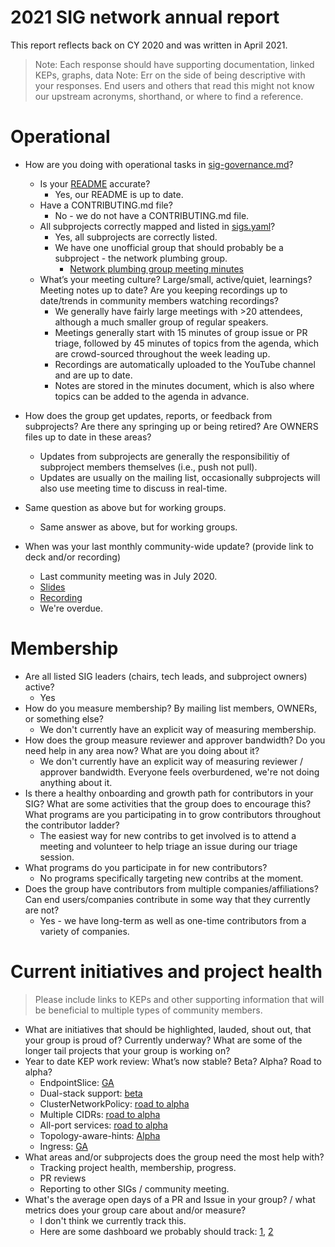# 2021 SIG network annual report

This report reflects back on CY 2020 and was written in April 2021.

> Note: Each response should have supporting documentation, linked KEPs, graphs, data
> Note: Err on the side of being descriptive with your responses. End users and others that read this might not know our upstream acronyms, shorthand, or where to find a reference. 

# Operational

- How are you doing with operational tasks in [sig-governance.md](https://github.com/kubernetes/community/blob/master/committee-steering/governance/sig-governance.md)?
  - Is your [README](./README.md) accurate? 
    - Yes, our README is up to date.
  - Have a CONTRIBUTING.md file?
    - No - we do not have a CONTRIBUTING.md file.
  - All subprojects correctly mapped and listed in [sigs.yaml](https://github.com/kubernetes/community/blob/master/sig-list.md)?
    - Yes, all subprojects are correctly listed. 
    - We have one unofficial group that should probably be a subproject - the network plumbing group.
      - [Network plumbing group meeting minutes](https://docs.google.com/document/d/1oE93V3SgOGWJ4O1zeD1UmpeToa0ZiiO6LqRAmZBPFWM/edit)
  - What’s your meeting culture? Large/small, active/quiet, learnings? Meeting notes up to date? Are you keeping recordings up to date/trends in community members watching recordings?
    - We generally have fairly large meetings with >20 attendees, although a much smaller group of regular speakers.
    - Meetings generally start with 15 minutes of group issue or PR triage, followed by 45 minutes of topics from the agenda, which are crowd-sourced throughout the week leading up.
    - Recordings are automatically uploaded to the YouTube channel and are up to date.
    - Notes are stored in the minutes document, which is also where topics can be added to the agenda in advance.

- How does the group get updates, reports, or feedback from subprojects? Are there any springing up or being retired? Are OWNERS files up to date in these areas?
  - Updates from subprojects are generally the responsibilitiy of subproject members themselves (i.e., push not pull).
  - Updates are usually on the mailing list, occasionally subprojects will also use meeting time to discuss in real-time.
- Same question as above but for working groups.
  - Same answer as above, but for working groups.
- When was your last monthly community-wide update? (provide link to deck and/or recording)
  - Last community meeting was in July 2020. 
  - [Slides](https://docs.google.com/presentation/d/1k4uzqWCQgz8by3ZNUeXb1A5aeOpufOt4UTdGMLd6rjc/edit#slide=id.g401c104a3c_0_0)
  - [Recording](https://www.youtube.com/watch?v=J3O8fXTm3HE&list=PL69nYSiGNLP1pkHsbPjzAewvMgGUpkCnJ)
  - We're overdue.

# Membership

- Are all listed SIG leaders (chairs, tech leads, and subproject owners) active?
  - Yes
- How do you measure membership? By mailing list members, OWNERs, or something else?
  - We don't currently have an explicit way of measuring membership.
- How does the group measure reviewer and approver bandwidth? Do you need help in any area now? What are you doing about it?
  - We don't currently have an explicit way of measuring reviewer / approver bandwidth. Everyone feels overburdened, we're not doing anything about it.
- Is there a healthy onboarding and growth path for contributors in your SIG? What are some activities that the group does to encourage this? What programs are you participating in to grow contributors throughout the contributor ladder?
  - The easiest way for new contribs to get involved is to attend a meeting and volunteer to help triage an issue during our triage session.
- What programs do you participate in for new contributors?
  - No programs specifically targeting new contribs at the moment.
- Does the group have contributors from multiple companies/affiliations? Can end users/companies contribute in some way that they currently are not?
  - Yes - we have long-term as well as one-time contributors from a variety of companies. 

# Current initiatives and project health

> Please include links to KEPs and other supporting information that will be beneficial to multiple types of community members. 

- What are initiatives that should be highlighted, lauded, shout out, that your group is proud of? Currently underway? What are some of the longer tail projects that your group is working on?
- Year to date KEP work review: What’s now stable? Beta? Alpha? Road to alpha?
  - EndpointSlice: [GA](https://github.com/kubernetes/enhancements/tree/master/keps/sig-network/0752-endpointslices)
  - Dual-stack support: [beta](https://github.com/kubernetes/enhancements/tree/master/keps/sig-network/563-dual-stack)
  - ClusterNetworkPolicy: [road to alpha](https://github.com/kubernetes/enhancements/pull/2522)
  - Multiple CIDRs: [road to alpha](https://github.com/kubernetes/enhancements/pull/2594)
  - All-port services: [road to alpha](https://github.com/kubernetes/enhancements/pull/2611/)
  - Topology-aware-hints: [Alpha](https://github.com/kubernetes/enhancements/tree/master/keps/sig-network/2433-topology-aware-hints)
  - Ingress: [GA](https://github.com/kubernetes/enhancements/tree/master/keps/sig-network/1453-ingress-api)
- What areas and/or subprojects does the group need the most help with?
  - Tracking project health, membership, progress.
  - PR reviews
  - Reporting to other SIGs / community meeting.
- What's the average open days of a PR and Issue in your group? / what metrics does your group care about and/or measure?
  - I don't think we currently track this.
  - Here are some dashboard we probably should track: [1](https://k8s.devstats.cncf.io/d/34/pr-workload-per-sig-table?orgId=1&var-period_name=Last%20year), [2](https://k8s.devstats.cncf.io/d/44/pr-time-to-approve-and-merge?orgId=1&var-period=w&var-repogroup_name=SIG%20Network&var-repo_name=kubernetes%2Fkubernetes&var-apichange=All&var-size_name=All&var-kind_name=All)
